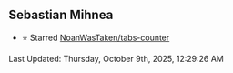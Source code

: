 <h2>Sebastian Mihnea</h2>

<!--RECENT_ACTIVITY:start-->
- ⭐ Starred [NoanWasTaken/tabs-counter](https://github.com/NoanWasTaken/tabs-counter)<br>
<!--RECENT_ACTIVITY:end-->
<!--RECENT_ACTIVITY:last_update-->
Last Updated: Thursday, October 9th, 2025, 12:29:26 AM
<!--RECENT_ACTIVITY:last_update_end-->

<!---LOL-STATS-START-HERE--->
<!---LOL-STATS-END-HERE--->
